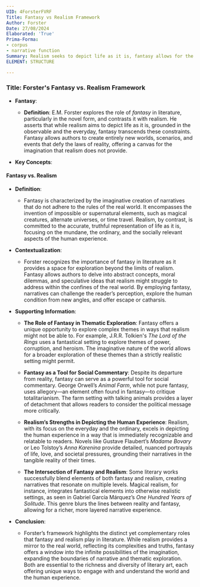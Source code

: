 ```yaml
---
UID: 4ForsterFVRF
Title: Fantasy vs Realism Framework
Author: Forster
Date: 27/08/2024
Elaborated: 'True'
Prima-Forma:
- corpus
- narrative function
Summary: Realism seeks to depict life as it is, fantasy allows for the creation of worlds and scenarios beyond the constraints of reality.
ELEMENT: STRUCTURE

---
```

### Title: **Forster's Fantasy vs. Realism Framework**

- **Fantasy**:
  - **Definition**: E.M. Forster explores the role of *fantasy* in literature, particularly in the novel form, and contrasts it with realism. He asserts that while realism aims to depict life as it is, grounded in the observable and the everyday, fantasy transcends these constraints. Fantasy allows authors to create entirely new worlds, scenarios, and events that defy the laws of reality, offering a canvas for the imagination that realism does not provide.

- **Key Concepts**:

#### **Fantasy vs. Realism**

- **Definition**:
  - Fantasy is characterized by the imaginative creation of narratives that do not adhere to the rules of the real world. It encompasses the invention of impossible or supernatural elements, such as magical creatures, alternate universes, or time travel. Realism, by contrast, is committed to the accurate, truthful representation of life as it is, focusing on the mundane, the ordinary, and the socially relevant aspects of the human experience.

- **Contextualization**:
  - Forster recognizes the importance of fantasy in literature as it provides a space for exploration beyond the limits of realism. Fantasy allows authors to delve into abstract concepts, moral dilemmas, and speculative ideas that realism might struggle to address within the confines of the real world. By employing fantasy, narratives can challenge the reader’s perception, explore the human condition from new angles, and offer escape or catharsis. 

- **Supporting Information**:
  - **The Role of Fantasy in Thematic Exploration**: Fantasy offers a unique opportunity to explore complex themes in ways that realism might not be able to. For example, J.R.R. Tolkien's *The Lord of the Rings* uses a fantastical setting to explore themes of power, corruption, and heroism. The imaginative nature of the world allows for a broader exploration of these themes than a strictly realistic setting might permit.
  
  - **Fantasy as a Tool for Social Commentary**: Despite its departure from reality, fantasy can serve as a powerful tool for social commentary. George Orwell’s *Animal Farm*, while not pure fantasy, uses allegory—an element often found in fantasy—to critique totalitarianism. The farm setting with talking animals provides a layer of detachment that allows readers to consider the political message more critically.

  - **Realism’s Strengths in Depicting the Human Experience**: Realism, with its focus on the everyday and the ordinary, excels in depicting the human experience in a way that is immediately recognizable and relatable to readers. Novels like Gustave Flaubert’s *Madame Bovary* or Leo Tolstoy’s *Anna Karenina* provide detailed, nuanced portrayals of life, love, and societal pressures, grounding their narratives in the tangible reality of their times.

  - **The Intersection of Fantasy and Realism**: Some literary works successfully blend elements of both fantasy and realism, creating narratives that resonate on multiple levels. Magical realism, for instance, integrates fantastical elements into otherwise realistic settings, as seen in Gabriel García Márquez’s *One Hundred Years of Solitude*. This genre blurs the lines between reality and fantasy, allowing for a richer, more layered narrative experience.

- **Conclusion**:
  - Forster’s framework highlights the distinct yet complementary roles that fantasy and realism play in literature. While realism provides a mirror to the real world, reflecting its complexities and truths, fantasy offers a window into the infinite possibilities of the imagination, expanding the boundaries of narrative and thematic exploration. Both are essential to the richness and diversity of literary art, each offering unique ways to engage with and understand the world and the human experience.